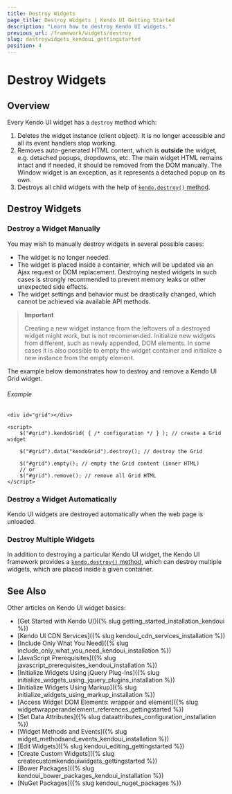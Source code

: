 ```yaml
---
title: Destroy Widgets
page_title: Destroy Widgets | Kendo UI Getting Started
description: "Learn how to destroy Kendo UI widgets."
previous_url: /framework/widgets/destroy
slug: destroywidgets_kendoui_gettingstarted
position: 4
---
```


# Destroy Widgets

## Overview

Every Kendo UI widget has a `destroy` method which:

1. Deletes the widget instance (client object). It is no longer accessible and all its event handlers stop working.
1. Removes auto-generated HTML content, which is **outside** the widget, e.g. detached popups, dropdowns, etc. The main widget HTML remains intact and if needed, it should be removed from the DOM manually.
The Window widget is an exception, as it represents a detached popup on its own.
1. Destroys all child widgets with the help of [`kendo.destroy()` method](/api/framework/kendo#methods-destroy).

## Destroy Widgets

### Destroy a Widget Manually

You may wish to manually destroy widgets in several possible cases:

* The widget is no longer needed.
* The widget is placed inside a container, which will be updated via an Ajax request or DOM replacement. Destroying nested widgets in such cases is strongly recommended to prevent memory leaks or other unexpected side effects.
* The widget settings and behavior must be drastically changed, which cannot be achieved via available API methods.

> **Important**
>
> Creating a new widget instance from the leftovers of a destroyed widget might work, but is not recommended. Initialize new widgets from different, such as newly appended, DOM elements. In some cases it is also possible to empty the widget container and initialize a new instance from the empty element.

The example below demonstrates how to destroy and remove a Kendo UI Grid widget.

###### Example

	<div id="grid"></div>

	<script>
		$("#grid").kendoGrid( { /* configuration */ } ); // create a Grid widget

		$("#grid").data("kendoGrid").destroy(); // destroy the Grid

        $("#grid").empty(); // empty the Grid content (inner HTML)
        // or
        $("#grid").remove(); // remove all Grid HTML
	</script>

<!--*-->
### Destroy a Widget Automatically

Kendo UI widgets are destroyed automatically when the web page is unloaded.

### Destroy Multiple Widgets

In addition to destroying a particular Kendo UI widget, the Kendo UI framework provides a [`kendo.destroy()` method](/api/framework/kendo#methods-destroy), which can destroy multiple widgets, which are placed inside a given container.

## See Also

Other articles on Kendo UI widget basics:

* [Get Started with Kendo UI]({% slug getting_started_installation_kendoui %})
* [Kendo UI CDN Services]({% slug kendoui_cdn_services_installation %})
* [Include Only What You Need]({% slug include_only_what_you_need_kendoui_installation %})
* [JavaScript Prerequisites]({% slug javascript_prerequisites_kendoui_installation %})
* [Initialize Widgets Using jQuery Plug-Ins]({% slug initialize_widgets_using_jquery_plugins_installation %})
* [Initialize Widgets Using Markup]({% slug initialize_widgets_using_markup_installation %})
* [Access Widget DOM Elements: wrapper and element]({% slug widgetwrapperandelement_references_gettingstarted %})
* [Set Data Attributes]({% slug dataattributes_configuration_installation %})
* [Widget Methods and Events]({% slug widget_methodsand_events_kendoui_installation %})
* [Edit Widgets]({% slug kendoui_editing_gettingstarted %})
* [Create Custom Widgets]({% slug createcustomkendouiwidgets_gettingstarted %})
* [Bower Packages]({% slug kendoui_bower_packages_kendoui_installation %})
* [NuGet Packages]({% slug kendoui_nuget_packages %})
